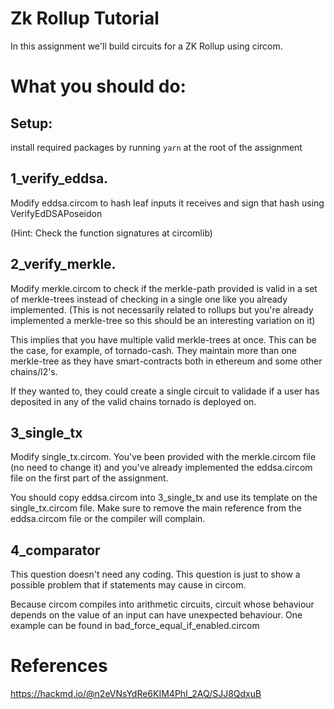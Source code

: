 # Zk Rollup Tutorial
In this assignment we'll build circuits for a ZK Rollup using circom.

# What you should do:

## Setup:
install required packages by running `yarn` at the root of the assignment

## 1_verify_eddsa. 
Modify eddsa.circom to hash leaf inputs it receives and sign that hash using VerifyEdDSAPoseidon 

(Hint: Check the function signatures at circomlib)

## 2_verify_merkle.
Modify merkle.circom to check if the merkle-path provided is valid in a set of merkle-trees instead of checking in a single one like you already implemented. (This is not necessarily related to rollups but you're already implemented a merkle-tree so this should be an interesting variation on it)

This implies that you have multiple valid merkle-trees at once. This can be the case, for example, of tornado-cash.
They maintain more than one merkle-tree as they have smart-contracts both in ethereum and some other chains/l2's.

If they wanted to, they could create a single circuit to validade if a user has deposited in any of the valid chains tornado is deployed on.

## 3_single_tx
Modify single_tx.circom. You've been provided with the merkle.circom file (no need to change it) and you've already implemented the eddsa.circom file on the first part of the assignment.

You should copy eddsa.circom into 3_single_tx and use its template on the single_tx.circom file. Make sure to remove the main reference from the eddsa.circom file or the compiler will complain.

## 4_comparator

This question doesn't need any coding. This question is just to show a possible problem that if statements may cause in circom.

Because circom compiles into arithmetic circuits, circuit whose behaviour depends on the value of an input can have unexpected behaviour. One example can be found in bad_force_equal_if_enabled.circom

# References 
https://hackmd.io/@n2eVNsYdRe6KIM4PhI_2AQ/SJJ8QdxuB
